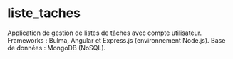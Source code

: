 # liste_taches
Application de gestion de listes de tâches avec compte utilisateur.
Frameworks : Bulma, Angular et Express.js (environnement Node.js).
Base de données : MongoDB (NoSQL).


<!-- ## Instructions (pour ceux qui connaissent le développement)
Installer les outils :
- npm (inclus dans Node.js) : https://nodejs.org/en/download/
- MongoDB 4.2 (décocher MongoDB Compass lors de l'installation) : https://docs.mongodb.com/manual/administration/install-community/

Ouvrir la ligne de commandes (CMD sous Windows, Terminal sous Linux ou MacOS) pour démarrer l'application :
- Pour le back-end : aller sur le dossier en tapant la commande "cd back" et la commande "nodemon server.js" pour lancer le serveur Node.js (si cette commande ne fonctionne pas, taper la commande "npm install -g --force nodemon").
- Pour le front-end : aller sur le dossier en tapant la commande "cd front" et la commande "ng serve" et lancer sur un navigateur sous l'URL : http://localhost:4200 ou taper la commande "ng serve --open" pour que cette URL se lance automatiquement sur le navigateur (si Angular n'est pas installé, taper la commande "npm install -g @angular/cli").

Créer un compte utilisateur dans l'application en cliquant le lien "S'inscrire" de la page de connexion ou taper l'URL : http://localhost:4200/inscription. Une fois inscrit, la redirection se fera automatiquement dans le gestionnaire de tâches. -->